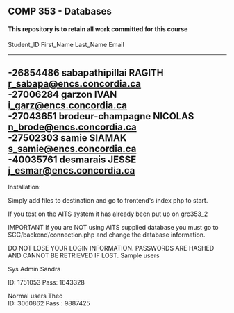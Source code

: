 ## COMP 353 - Databases
#### This repository is to retain all work committed for this course

 Student_ID      First_Name      Last_Name       Email       
 
---
-26854486        sabapathipillai        RAGITH        r_sabapa@encs.concordia.ca    
-27006284        garzon      IVAN        i_garz@encs.concordia.ca        
-27043651        brodeur-champagne       NICOLAS     n_brode@encs.concordia.ca      
-27502303        samie       SIAMAK        s_samie@encs.concordia.ca        
-40035761        desmarais       JESSE       j_esmar@encs.concordia.ca       
---  


Installation: 

Simply add files to destination and go to frontend's index php to start.

If you test on the AITS system it has already been put up on grc353_2

IMPORTANT If you are NOT using AITS supplied database you must go to SCC/backend/connection.php and change the database information.

DO NOT LOSE YOUR LOGIN INFORMATION. PASSWORDS ARE HASHED AND CANNOT BE RETRIEVED IF LOST.
Sample users

Sys Admin 
Sandra

ID: 1751053
Pass: 1643328


Normal users
Theo	
ID: 3060862	
Pass : 9887425
